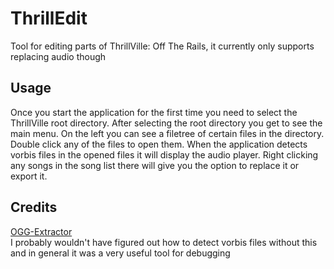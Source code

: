 # ThrillEdit
Tool for editing parts of ThrillVille: Off The Rails, it currently only supports replacing audio though <br/>

## Usage
Once you start the application for the first time you need to select the ThrillVille root directory. After selecting the root directory you get to see the main menu. On the left you can see a filetree of certain files in the directory. Double click any of the files to open them. When the application detects vorbis files in the opened files it will display the audio player. Right clicking any songs in the song list there will give you the option to replace it or export it.

## Credits
[OGG-Extractor](https://github.com/FelixdelasPozas/OGG-Extractor) <br/>
I probably wouldn't have figured out how to detect vorbis files without this and in general it was a very useful tool for debugging

